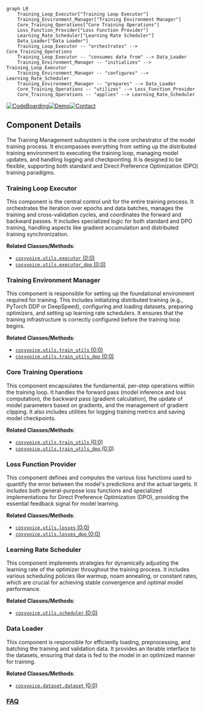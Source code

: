 ```mermaid
graph LR
    Training_Loop_Executor["Training Loop Executor"]
    Training_Environment_Manager["Training Environment Manager"]
    Core_Training_Operations["Core Training Operations"]
    Loss_Function_Provider["Loss Function Provider"]
    Learning_Rate_Scheduler["Learning Rate Scheduler"]
    Data_Loader["Data Loader"]
    Training_Loop_Executor -- "orchestrates" --> Core_Training_Operations
    Training_Loop_Executor -- "consumes data from" --> Data_Loader
    Training_Environment_Manager -- "initializes" --> Training_Loop_Executor
    Training_Environment_Manager -- "configures" --> Learning_Rate_Scheduler
    Training_Environment_Manager -- "prepares" --> Data_Loader
    Core_Training_Operations -- "utilizes" --> Loss_Function_Provider
    Core_Training_Operations -- "applies" --> Learning_Rate_Scheduler
```
[![CodeBoarding](https://img.shields.io/badge/Generated%20by-CodeBoarding-9cf?style=flat-square)](https://github.com/CodeBoarding/GeneratedOnBoardings)[![Demo](https://img.shields.io/badge/Try%20our-Demo-blue?style=flat-square)](https://www.codeboarding.org/demo)[![Contact](https://img.shields.io/badge/Contact%20us%20-%20contact@codeboarding.org-lightgrey?style=flat-square)](mailto:contact@codeboarding.org)

## Component Details

The Training Management subsystem is the core orchestrator of the model training process. It encompasses everything from setting up the distributed training environment to executing the training loop, managing model updates, and handling logging and checkpointing. It is designed to be flexible, supporting both standard and Direct Preference Optimization (DPO) training paradigms.

### Training Loop Executor
This component is the central control unit for the entire training process. It orchestrates the iteration over epochs and data batches, manages the training and cross-validation cycles, and coordinates the forward and backward passes. It includes specialized logic for both standard and DPO training, handling aspects like gradient accumulation and distributed training synchronization.


**Related Classes/Methods**:

- <a href="https://github.com/FunAudioLLM/CosyVoice/blob/master/cosyvoice/utils/executor.py#L0-L0" target="_blank" rel="noopener noreferrer">`cosyvoice.utils.executor` (0:0)</a>
- <a href="https://github.com/FunAudioLLM/CosyVoice/blob/master/cosyvoice/utils/executor_dpo.py#L0-L0" target="_blank" rel="noopener noreferrer">`cosyvoice.utils.executor_dpo` (0:0)</a>


### Training Environment Manager
This component is responsible for setting up the foundational environment required for training. This includes initializing distributed training (e.g., PyTorch DDP or DeepSpeed), configuring and loading datasets, preparing optimizers, and setting up learning rate schedulers. It ensures that the training infrastructure is correctly configured before the training loop begins.


**Related Classes/Methods**:

- <a href="https://github.com/FunAudioLLM/CosyVoice/blob/master/cosyvoice/utils/train_utils.py#L0-L0" target="_blank" rel="noopener noreferrer">`cosyvoice.utils.train_utils` (0:0)</a>
- <a href="https://github.com/FunAudioLLM/CosyVoice/blob/master/cosyvoice/utils/train_utils_dpo.py#L0-L0" target="_blank" rel="noopener noreferrer">`cosyvoice.utils.train_utils_dpo` (0:0)</a>


### Core Training Operations
This component encapsulates the fundamental, per-step operations within the training loop. It handles the forward pass (model inference and loss computation), the backward pass (gradient calculation), the update of model parameters based on gradients, and the management of gradient clipping. It also includes utilities for logging training metrics and saving model checkpoints.


**Related Classes/Methods**:

- <a href="https://github.com/FunAudioLLM/CosyVoice/blob/master/cosyvoice/utils/train_utils.py#L0-L0" target="_blank" rel="noopener noreferrer">`cosyvoice.utils.train_utils` (0:0)</a>
- <a href="https://github.com/FunAudioLLM/CosyVoice/blob/master/cosyvoice/utils/train_utils_dpo.py#L0-L0" target="_blank" rel="noopener noreferrer">`cosyvoice.utils.train_utils_dpo` (0:0)</a>


### Loss Function Provider
This component defines and computes the various loss functions used to quantify the error between the model's predictions and the actual targets. It includes both general-purpose loss functions and specialized implementations for Direct Preference Optimization (DPO), providing the essential feedback signal for model learning.


**Related Classes/Methods**:

- <a href="https://github.com/FunAudioLLM/CosyVoice/blob/master/cosyvoice/utils/losses.py#L0-L0" target="_blank" rel="noopener noreferrer">`cosyvoice.utils.losses` (0:0)</a>
- <a href="https://github.com/FunAudioLLM/CosyVoice/blob/master/cosyvoice/utils/losses_dpo.py#L0-L0" target="_blank" rel="noopener noreferrer">`cosyvoice.utils.losses_dpo` (0:0)</a>


### Learning Rate Scheduler
This component implements strategies for dynamically adjusting the learning rate of the optimizer throughout the training process. It includes various scheduling policies like warmup, noam annealing, or constant rates, which are crucial for achieving stable convergence and optimal model performance.


**Related Classes/Methods**:

- <a href="https://github.com/FunAudioLLM/CosyVoice/blob/master/cosyvoice/utils/scheduler.py#L0-L0" target="_blank" rel="noopener noreferrer">`cosyvoice.utils.scheduler` (0:0)</a>


### Data Loader
This component is responsible for efficiently loading, preprocessing, and batching the training and validation data. It provides an iterable interface to the datasets, ensuring that data is fed to the model in an optimized manner for training.


**Related Classes/Methods**:

- <a href="https://github.com/FunAudioLLM/CosyVoice/blob/master/cosyvoice/dataset/dataset.py#L0-L0" target="_blank" rel="noopener noreferrer">`cosyvoice.dataset.dataset` (0:0)</a>




### [FAQ](https://github.com/CodeBoarding/GeneratedOnBoardings/tree/main?tab=readme-ov-file#faq)